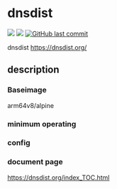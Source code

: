 # dnsdist

[![](https://images.microbadger.com/badges/image/kometchtech/dnsdist.svg)](https://microbadger.com/images/kometchtech/dnsdist "Get your own image badge on microbadger.com")
[![](https://images.microbadger.com/badges/version/kometchtech/dnsdist.svg)](https://microbadger.com/images/kometchtech/dnsdist "Get your own version badge on microbadger.com")
[![GitHub last commit](https://img.shields.io/github/last-commit/google/skia.svg)](https://github.com/kometchtech/docker-build/commits/master/pdns-dnsdist)

dnsdist <https://dnsdist.org/>

## description

### Baseimage

arm64v8/alpine

### minimum operating

### config

### document page

<https://dnsdist.org/index_TOC.html>
